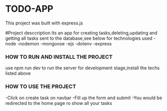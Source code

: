 # TODO-APP
This project was built with express.js

#Project desccription
Its an app for creating tasks,deleting,updating and getting all tasks sent to the database,see below for technologies used
-node
-nodemon
-mongoose
-ejs
-dotenv
-express

###  HOW TO RUN AND INSTALL THE PROJECT
use npm run dev to run the server for development stage,install the techs listed above

### HOW TO USE THE PROJECT
-Click on create task on navbar
-Fill up the form and submit
-You would be redirected to the home page ro show all your tasks